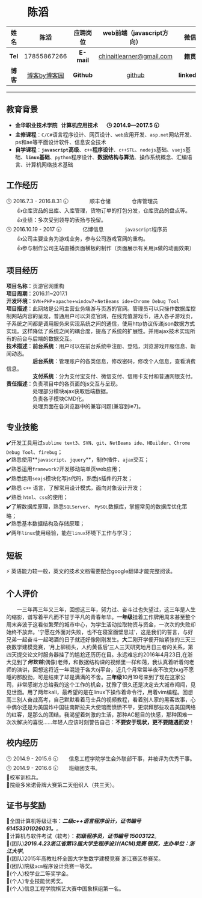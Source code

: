 # 　　陈滔  

| **姓名** | 陈滔 | **应聘岗位** | web前端（javascript方向） | **微信** | [QR Code](./photo/Wechat.jpg) |
| :---: | :---: | :---: | :---: | :---: | :---: |
| **Tel** | 17855867266 | **E-mail** | chinaitlearner@gmail.com | **籍贯** | 江西 |
| **博客** | [博客by博客园][1] | **Github** | [github][2] | **linkedin** | [领英主页][3] |
***
## 教育背景

* **金华职业技术学院   计算机应用技术        :clock3: 2014.9—2017.5 :clock930:**  
* **主修课程**：`C/C#`语言程序设计、网页设计、`web`应用开发、`asp.net`网站开发、ps和ae等平面设计软件、信息安全技术   
* **自学课程**：**`javascript`高级**、**`c++`程序设计**、`c++STL`、`nodejs`基础、`vuejs`基础、**`linux`基础**、`python`程序设计、**数据结构与算法**、操作系统概念、汇编语言、计算机网络技术基础  

## 工作经历

:clock3: 2016.7.3 - 2016.8.31 :clock930:　　　　顺丰仓储　　　　仓库管理员  
　　:+1:仓库货品的出库、入库管理，货物订单的打包分发，仓库货品的盘点等。  
　　:+1:业绩：多次受到领导的表扬与挽留。  
:clock3: 2016.10.19 - 2017 :clock930:　　　　亿博信息　　　　`javascript`程序员  
　　:+1:公司主要业务为游戏业务，参与公司游戏官网的重构。  
　　:+1:参与制作公司主站直播页面横板的制作（页面展示有关用js做的动画效果）

## 项目经历

**项目名称**：页游官网重构  
**项目周期**：2016.11~2017.1  
**开发环境**：`SVN`+`PHP`+`apache`+`window7`+`NetBeans ide`+`Chrome Debug Tool`  
**项目描述**：此网站是公司主营业务端游与页游的官网。管理员可以只操作数据库控制网站内容的呈现，普通用户可以浏览官网，在线充值游戏币，进入各子游戏页，子系统之间都是调用服务来实现系统之间的通信，使用http协议传递json数据方式实现。这样降低了系统之间的耦合度，提高了系统的扩展性。并用ajax技术实现所有的前台与后端的数据交互。  
**技术描述**：**前台系统**：用户可以在前台系统中注册、登陆，浏览游戏开服信息、新闻动态。  
　　　　　**后台系统**：管理账户的各类信息，修改密码，修改个人信息，查看消费信息。  
　　　　　**支付系统**：分为支付宝支付、微信支付、信用卡支付和普通网银支付。  
**责任描述**：负责项目中的各页面的js交互与呈现。  
　　　　　处理部分模块ajax获取后端数据。  
　　　　　负责各子模块CMD化。  
　　　　　处理页面在各浏览器中的兼容问题(兼容到ie7)。  

## 专业技能

:heavy_check_mark:开发工具用过`sublime text3`、`SVN`、`git`、`NetBeans ide`、`HBuilder`、`Chrome Debug Tool`、`firebug`；  
:heavy_check_mark:熟悉使用**`javascript`、`jquery`**，制作插件、`ajax`交互；  
:heavy_check_mark:熟悉运用`framework7`开发移动端单页web应用；  
:heavy_check_mark:熟悉运用`seajs`模块化写js代码，熟悉js插件的开发；  
:heavy_check_mark:熟悉 `c++` 语言，了解常用设计模式，面向对象设计开发；  
:heavy_check_mark:熟悉 `html`、`css`的使用；  
:heavy_check_mark:了解数据库原理，熟悉`SQLServer`、 `MySQL`数据库，掌握常见的数据库优化策略；  
:heavy_check_mark:熟悉基本数据结构及存储原理；  
:heavy_check_mark:两年`linux`使用经验，能在`linux`环境下工作与学习；

## 短板

:zap: 英语能力较一般，英文的技术文档需要配合google翻译才能完整阅读。

## 个人评价

　　一三年再三年又三年，回想这三年，努力过、奋斗过也失望过，这三年是人生的缩影，谱写着平凡而不甘于平凡的青春年华。**一年级**挂着工作牌用周末甚至整个周末奔波于这看似繁荣的城市中心，为学生活动拉取物资与资金，一次次的失败却始终不放弃。‘宁愿在外面对失败，也不在寝室面壁思过’，这是我们的誓言，与好兄弟一起奋斗一起喝酒的日子就还好像刚刚发生。**大二**刚开学便开始紧张的三天三夜数学建模竞赛，‘月上柳梢头，人约黄昏后’三人三天研究地月日三者的关系，第四天提交论文时服务器挂了的尴尬还历历在目。永远难忘的2016年4月23日,在浙大见到了***何钦铭***(偶像)老师，和数据结构课的视频里一样和蔼，我认真着听着何老师的演讲，回想这将近一年混迹于各大oj平台，近几个月常常半夜不改完bug不愿睡的那股劲，可是结束了却是满满的不舍。**三年级**10月19号来到了现在这家公司，非常感谢方总给我的这个工作的机会，犹豫了很久还是决定去大城市闯闯，见见世面。用了两年kali，最希望的是在linux下操作着命令行，用着vim编程。回想高三别人奋战高考，自己默默看着马士兵的视频教程，看着别人家的黑客故事，心中偶尔还是为美国炸中国驻南斯拉夫大使馆而愤愤不平，更崇拜那些攻击美国网络的红客，是那么的团结。我渴望着刺激的生活，那种AC题目的快感，那种困难一次次解决的喜悦……年轻人应该时刻警告自己：**不要安于现状，更不要随遇而安**！  

## 校内经历

:clock3: 2014.9 - 2015.6 :clock930:　　信息工程学院学生会外联部干事，并被评为优秀干事。  
:clock3: 2014.9 - 2016.6 :clock930:　　班级团支书。  
:eyes:校军训标兵。  
:eyes:院级多米诺骨牌大赛第二天组织人（共三天）。  

## 证书与奖励

:muscle:全国计算机等级证书：***二级c++语言程序设计，证书编号 61453301026031。***。  
:muscle:计算机与软件考试（软考）：***初级程序员，证书编号 15003122***。  
:dancers:(团队)***2016.4.23浙江省第13届大学生程序设计(ACM)竞赛 银奖，主办单位：浙江大学***。  
:dancers:(团队)2015年高教社杯全国大学生数学建模竞赛 浙江赛区参赛奖。  
:dancers:(团队)院级`acm`程序设计竞赛一等奖。  
:runner:(个人)校学业二等奖学金。  
:runner:(个人)专业技能优秀奖。  
:runner:(个人)信息工程学院棋艺大赛中国象棋组第一名。

[1]: https://cnblogs.com/zhenxianluo/
[2]: https://github.com/zhenxianluo
[3]: http://www.linkedin.com/in/%E6%B6%9B-%E9%99%88-0173bb118/
